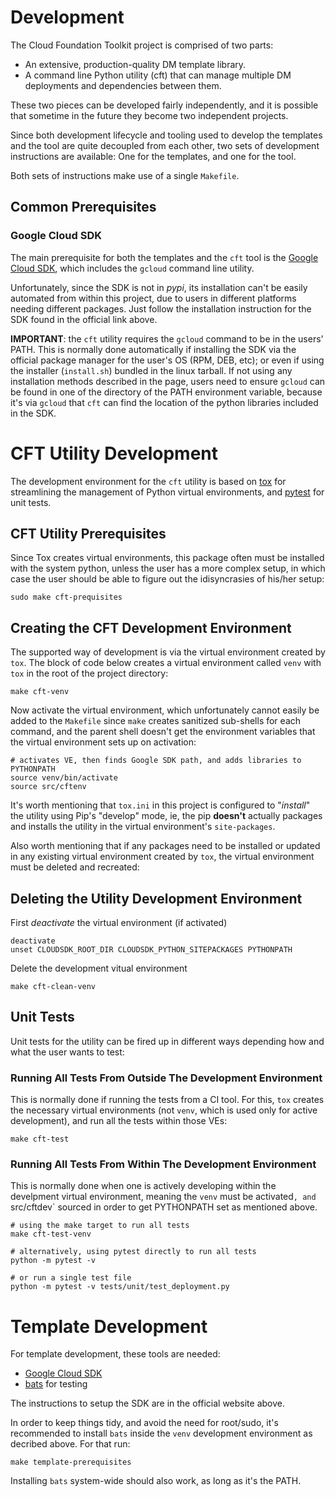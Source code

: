 # Development

The Cloud Foundation Toolkit project is comprised of two parts:

* An extensive, production-quality DM template library.
* A command line Python utility (cft) that can manage multiple DM deployments
  and dependencies between them.

These two pieces can be developed fairly independently, and it is possible that
sometime in the future they become two independent projects.

Since both development lifecycle and tooling used to develop the templates and
the tool are quite decoupled from each other, two sets of development
instructions are available: One for the templates, and one for the tool.

Both sets of instructions make use of a single `Makefile`.


## Common Prerequisites

### Google Cloud SDK

The main prerequisite for both the templates and the `cft` tool is the
[Google Cloud SDK](https://cloud.google.com/sdk/), which includes the `gcloud`
command line utility.

Unfortunately, since the SDK is not in *pypi*, its installation can't be easily
automated from within this project, due to users in different platforms needing
different packages. Just follow the installation instruction for the SDK found
in the official link above.

**IMPORTANT**: the `cft` utility requires the `gcloud` command to be in the
users' PATH. This is normally done automatically if installing the SDK via the
official package manager for the user's OS (RPM, DEB, etc); or even if using
the installer (`install.sh`) bundled in the linux tarball. If not using any
installation methods described in the page, users need to ensure `gcloud` can
be found in one of the directory of the PATH environment variable, because
it's via `gcloud` that `cft` can find the location of the python libraries
included in the SDK.


# CFT Utility Development

The development environment for the `cft` utility is based on
[tox](https://tox.readthedocs.io/en/latest/index.html) for streamlining the
management of Python virtual environments, and
[pytest](https://docs.pytest.org/en/latest/contents.html) for unit tests.

## CFT Utility Prerequisites

Since Tox creates virtual environments, this package often must be installed
with the system python, unless the user has a more complex setup, in which case
the user should be able to figure out the idisyncrasies of his/her setup:

```
sudo make cft-prequisites
```

## Creating the CFT Development Environment

The supported way of development is via the virtual environment created by
`tox`.
The block of code below creates a virtual environment called `venv`
with `tox` in the root of the project directory:

```
make cft-venv
```

Now activate the virtual environment, which unfortunately cannot easily be
added to the `Makefile` since `make` creates sanitized sub-shells for each
command, and the parent shell doesn't get the environment variables that the
virtual environment sets up on activation:

```
# activates VE, then finds Google SDK path, and adds libraries to PYTHONPATH
source venv/bin/activate
source src/cftenv
```

It's worth mentioning that `tox.ini` in this project is configured to
"*install*" the utility using Pip's "develop" mode, ie, the pip **doesn't**
actually packages and installs the utility in the virtual environment's
`site-packages`.

Also worth mentioning that if any packages need to be installed or updated in
any existing virtual environment created by `tox`, the virtual environment must
be deleted and recreated:

## Deleting the Utility Development Environment

First *deactivate* the virtual environment (if activated)

```
deactivate
unset CLOUDSDK_ROOT_DIR CLOUDSDK_PYTHON_SITEPACKAGES PYTHONPATH
```

Delete the development vitual environment

```
make cft-clean-venv
```


## Unit Tests

Unit tests for the utility can be fired up in different ways depending how and
what the user wants to test:

### Running All Tests From Outside The Development Environment

This is normally done if running the tests from a CI tool. For this, `tox`
creates the necessary virtual environments (not `venv`, which is used only for
active development), and run all the tests within those VEs:

```
make cft-test
```

### Running All Tests From Within The Development Environment

This is normally done when one is actively developing within the develpment
virtual environment, meaning the `venv` must be activated`, and `src/cftdev`
sourced in order to get PYTHONPATH set as mentioned above.

```
# using the make target to run all tests
make cft-test-venv

# alternatively, using pytest directly to run all tests
python -m pytest -v

# or run a single test file
python -m pytest -v tests/unit/test_deployment.py
```


# Template Development

For template development, these tools are needed:
* [Google Cloud SDK](https://cloud.google.com/sdk/)
* [bats](https://github.com/sstephenson/bats) for testing

The instructions to setup the SDK are in the official website above.

In order to keep things tidy, and avoid the need for root/sudo, it's
recommended to install `bats` inside the `venv` development environment as
decribed above. For that run:

```
make template-prerequisites
```

Installing `bats` system-wide should also work, as long as it's the PATH.
